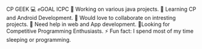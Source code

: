 CP GEEK 💻
✊GOAL ICPC
📝 Working on various java projects.
🌱 Learning CP and Android Development.
👯 Would love to collaborate on intresting projects.
🤔 Need help in web and App development.
👀Looking for Competitive Programming Enthusiasts.
⚡ Fun fact: I spend most of my time sleeping or programming.

<!---
JunaidAhmedCoder/JunaidAhmedCoder is a ✨ special ✨ repository because its `README.md` (this file) appears on your GitHub profile.
You can click the Preview link to take a look at your changes.
--->
